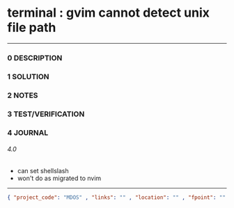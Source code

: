 # terminal : gvim cannot detect unix file path
--------------------------------
### 0 DESCRIPTION



### 1 SOLUTION


### 2 NOTES


### 3 TEST/VERIFICATION


### 4 JOURNAL

###### 4.0

- can set shellslash
- won't do as migrated to nvim

--------------------------------
```json
{ "project_code": "MDOS" , "links": "" , "location": "" , "fpoint": "" }
```
